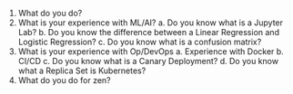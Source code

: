 1. What do you do?
2. What is your experience with ML/AI?
   a. Do you know what is a Jupyter Lab?
   b. Do you know the difference between a Linear Regression and Logistic Regression?
   c. Do you know what is a confusion matrix?
3. What is your experience with Op/DevOps
   a. Experience with Docker
   b. CI/CD
   c. Do you know what is a Canary Deployment?
   d. Do you know what a Replica Set is Kubernetes?
4. What do you do for zen?
